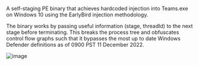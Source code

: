 A self-staging PE binary that achieves hardcoded injection into Teams.exe on Windows 10 using the EarlyBird injection methodology. 

The binary works by passing useful information (stage, threadId) to the next stage before terminating. This breaks the process tree and obfuscates control flow graphs such that it bypasses the most up to date Windows Defender definitions as of 0900 PST 11 December 2022.

![image](https://user-images.githubusercontent.com/22229087/206916933-da7172a2-583d-4f86-b2fe-eb52fea12f75.png)
